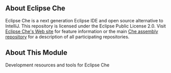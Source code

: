 ## About Eclipse Che
Eclipse Che is a next generation Eclipse IDE and open source alternative to IntelliJ. This repository is licensed under the Eclipse Public License 2.0. Visit [Eclipse Che's Web site](http://eclipse.org/che) for feature information or the main [Che assembly repository](http://github.com/eclipse/che) for a description of all participating repositories.

## About This Module
Development resources and tools for Eclipse Che
